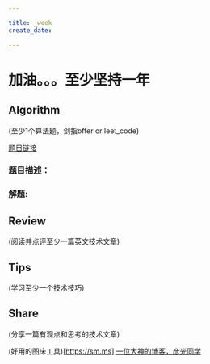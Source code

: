 ```yaml
---

title: _week
create_date:

---
```


# 加油。。。至少坚持一年


## AIgorithm
(至少1个算法题，剑指offer or leet_code)

[题目链接]()

### 题目描述：



### 解题:


## Review
(阅读并点评至少一篇英文技术文章)


## Tips
(学习至少一个技术技巧)


## Share
(分享一篇有观点和思考的技术文章)





(好用的图床工具)[https://sm.ms]
[一位大神的博客，彦光同学](http://s1nh.org)

